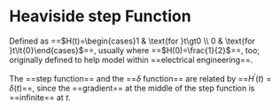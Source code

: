 # Heaviside step Function

Defined as ==$H(t)=\begin{cases}1 & \text{for }t\gt0 \\ 0 & \text{for }t\lt{0}\end{cases}$==, usually where ==$H(0)=\frac{1}{2}$==, too; originally defined to help model within ==electrical engineering==.

The ==step function== and the ==$\delta$ function== are related by ==$H^{\prime}(t)=\delta(t)$==, since the ==gradient== at the middle of the step function is ==infinite== at $t$.
